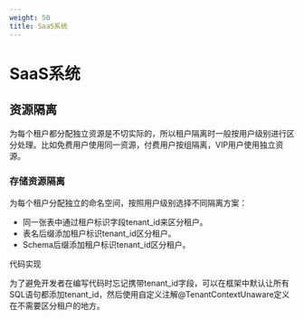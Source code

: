 ```yaml
---
weight: 50
title: SaaS系统
---
```


# SaaS系统

## 资源隔离

为每个租户都分配独立资源是不切实际的，所以租户隔离时一般按用户级别进行区分处理。比如免费用户使用同一资源，付费用户按组隔离，VIP用户使用独立资源。

### 存储资源隔离

为每个租户分配独立的命名空间，按照用户级别选择不同隔离方案：
- 同一张表中通过租户标识字段tenant_id来区分租户。
- 表名后缀添加租户标识tenant_id区分租户。
- Schema后缀添加租户标识tenant_id区分租户。

代码实现

为了避免开发者在编写代码时忘记携带tenant_id字段，可以在框架中默认让所有SQL语句都添加tenant_id，然后使用自定义注解@TenantContextUnaware定义在不需要区分租户的地方。